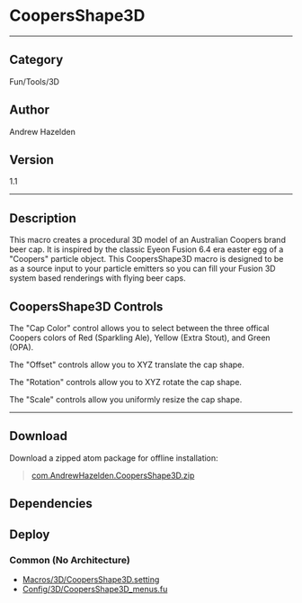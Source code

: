 # CoopersShape3D
___

## Category
Fun/Tools/3D

## Author
Andrew Hazelden

## Version
1.1

___

## Description
<p>This macro creates a procedural 3D model of an Australian Coopers brand beer cap. It is inspired by the classic Eyeon Fusion 6.4 era easter egg of a "Coopers" particle object. This CoopersShape3D macro is designed to be as a source input to your particle emitters so you can fill your Fusion 3D system based renderings with flying beer caps.</p>

<h2>CoopersShape3D Controls</h2>

<p>The "Cap Color" control allows you to select between the three offical Coopers colors of Red (Sparkling Ale), Yellow (Extra Stout), and Green (OPA).</p>

<p>The "Offset" controls allow you to XYZ translate the cap shape.</p>

<p>The "Rotation" controls allow you to XYZ rotate the cap shape.</p>

<p>The "Scale" controls allow you uniformly resize the cap shape.</p>

___

## Download

Download a zipped atom package for offline installation:
> [com.AndrewHazelden.CoopersShape3D.zip](https://gitlab.com/WeSuckLess/Reactor/-/archive/master/Reactor-master.zip?path=Atoms/com.AndrewHazelden.CoopersShape3D)  

## Dependencies

## Deploy

### Common (No Architecture)

<ul>
<li><a href="https://gitlab.com/WeSuckLess/Reactor/-/blob/master/Atoms/com.AndrewHazelden.CoopersShape3D/Macros/3D/CoopersShape3D.setting?ref_type=heads">Macros/3D/CoopersShape3D.setting</a></li>
<li><a href="https://gitlab.com/WeSuckLess/Reactor/-/blob/master/Atoms/com.AndrewHazelden.CoopersShape3D/Config/3D/CoopersShape3D_menus.fu?ref_type=heads">Config/3D/CoopersShape3D_menus.fu</a></li>
</ul>
